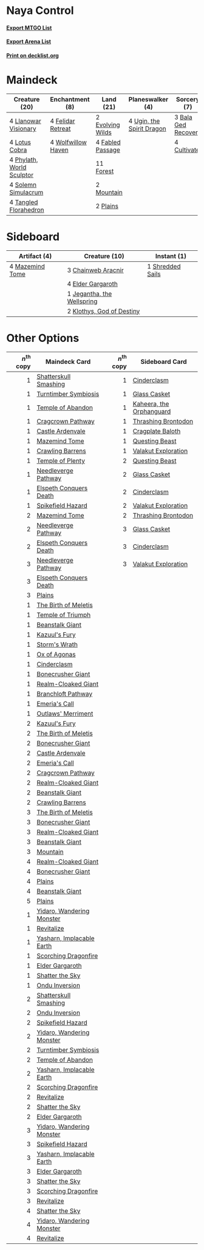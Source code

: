 # Naya Control

#### [Export MTGO List](../collection/Naya%20Control/Naya%20Control.txt)
#### [Export Arena List](../collection/Naya%20Control/Naya%20Control_arena.txt)
#### [Print on decklist.org](http://decklist.org/?deckmain=3%09Bala%20Ged%20Recovery%0A4%09Cultivate%0A2%09Evolving%20Wilds%0A4%09Fabled%20Passage%0A4%09Felidar%20Retreat%0A11%09Forest%0A4%09Llanowar%20Visionary%0A4%09Lotus%20Cobra%0A2%09Mountain%0A4%09Phylath,%20World%20Sculptor%0A2%09Plains%0A4%09Solemn%20Simulacrum%0A4%09Tangled%20Florahedron%0A4%09Ugin,%20the%20Spirit%20Dragon%0A4%09Wolfwillow%20Haven&deckside=3%09Chainweb%20Aracnir%0A4%09Elder%20Gargaroth%0A1%09Jegantha,%20the%20Wellspring%0A2%09Klothys,%20God%20of%20Destiny%0A4%09Mazemind%20Tome%0A1%09Shredded%20Sails)
# Maindeck

|                                           Creature (20)                                            |                                       Enchantment (8)                                       |                                         Land (21)                                         |                                          Planeswalker (4)                                          |                                         Sorcery (7)                                          |
|----------------------------------------------------------------------------------------------------|---------------------------------------------------------------------------------------------|-------------------------------------------------------------------------------------------|----------------------------------------------------------------------------------------------------|----------------------------------------------------------------------------------------------|
|4 [Llanowar Visionary](http://gatherer.wizards.com/Pages/Card/Details.aspx?multiverseid=485516)     |4 [Felidar Retreat](http://gatherer.wizards.com/Pages/Card/Details.aspx?multiverseid=491638) |2 [Evolving Wilds](http://gatherer.wizards.com/Pages/Card/Details.aspx?multiverseid=426944)|4 [Ugin, the Spirit Dragon](http://gatherer.wizards.com/Pages/Card/Details.aspx?multiverseid=391948)|3 [Bala Ged Recovery](http://gatherer.wizards.com/Pages/Card/Details.aspx?multiverseid=491825)|
|4 [Lotus Cobra](http://gatherer.wizards.com/Pages/Card/Details.aspx?multiverseid=438740)            |4 [Wolfwillow Haven](http://gatherer.wizards.com/Pages/Card/Details.aspx?multiverseid=476456)|4 [Fabled Passage](http://gatherer.wizards.com/Pages/Card/Details.aspx?multiverseid=473206)|                                                                                                    |4 [Cultivate](http://gatherer.wizards.com/Pages/Card/Details.aspx?multiverseid=442154)        |
|4 [Phylath, World Sculptor](http://gatherer.wizards.com/Pages/Card/Details.aspx?multiverseid=491885)|                                                                                             |11 [Forest](http://gatherer.wizards.com/Pages/Card/Details.aspx?multiverseid=439860)       |                                                                                                    |                                                                                              |
|4 [Solemn Simulacrum](http://gatherer.wizards.com/Pages/Card/Details.aspx?multiverseid=389682)      |                                                                                             |2 [Mountain](http://gatherer.wizards.com/Pages/Card/Details.aspx?multiverseid=439859)      |                                                                                                    |                                                                                              |
|4 [Tangled Florahedron](http://gatherer.wizards.com/Pages/Card/Details.aspx?multiverseid=491859)    |                                                                                             |2 [Plains](http://gatherer.wizards.com/Pages/Card/Details.aspx?multiverseid=439856)        |                                                                                                    |                                                                                              |


# Sideboard

|                                       Artifact (4)                                       |                                            Creature (10)                                            |                                        Instant (1)                                        |
|------------------------------------------------------------------------------------------|-----------------------------------------------------------------------------------------------------|-------------------------------------------------------------------------------------------|
|4 [Mazemind Tome](http://gatherer.wizards.com/Pages/Card/Details.aspx?multiverseid=485555)|3 [Chainweb Aracnir](http://gatherer.wizards.com/Pages/Card/Details.aspx?multiverseid=476418)        |1 [Shredded Sails](http://gatherer.wizards.com/Pages/Card/Details.aspx?multiverseid=479656)|
|                                                                                          |4 [Elder Gargaroth](http://gatherer.wizards.com/Pages/Card/Details.aspx?multiverseid=485502)         |                                                                                           |
|                                                                                          |1 [Jegantha, the Wellspring](http://gatherer.wizards.com/Pages/Card/Details.aspx?multiverseid=479742)|                                                                                           |
|                                                                                          |2 [Klothys, God of Destiny](http://gatherer.wizards.com/Pages/Card/Details.aspx?multiverseid=476471) |                                                                                           |


# Other Options

|*n*<sup>th</sup> copy|                                           Maindeck Card                                            |*n*<sup>th</sup> copy|                                          Sideboard Card                                           |
|--------------------:|----------------------------------------------------------------------------------------------------|--------------------:|---------------------------------------------------------------------------------------------------|
|                    1|[Shatterskull Smashing](http://gatherer.wizards.com/Pages/Card/Details.aspx?multiverseid=491802)    |                    1|[Cinderclasm](http://gatherer.wizards.com/Pages/Card/Details.aspx?multiverseid=491776)             |
|                    1|[Turntimber Symbiosis](http://gatherer.wizards.com/Pages/Card/Details.aspx?multiverseid=491864)     |                    1|[Glass Casket](http://gatherer.wizards.com/Pages/Card/Details.aspx?multiverseid=472977)            |
|                    1|[Temple of Abandon](http://gatherer.wizards.com/Pages/Card/Details.aspx?multiverseid=373711)        |                    1|[Kaheera, the Orphanguard](http://gatherer.wizards.com/Pages/Card/Details.aspx?multiverseid=479744)|
|                    1|[Cragcrown Pathway](http://gatherer.wizards.com/Pages/Card/Details.aspx?multiverseid=491915)        |                    1|[Thrashing Brontodon](http://gatherer.wizards.com/Pages/Card/Details.aspx?multiverseid=456570)     |
|                    1|[Castle Ardenvale](http://gatherer.wizards.com/Pages/Card/Details.aspx?multiverseid=473200)         |                    1|[Cragplate Baloth](http://gatherer.wizards.com/Pages/Card/Details.aspx?multiverseid=491829)        |
|                    1|[Mazemind Tome](http://gatherer.wizards.com/Pages/Card/Details.aspx?multiverseid=485555)            |                    1|[Questing Beast](http://gatherer.wizards.com/Pages/Card/Details.aspx?multiverseid=473133)          |
|                    1|[Crawling Barrens](http://gatherer.wizards.com/Pages/Card/Details.aspx?multiverseid=491917)         |                    1|[Valakut Exploration](http://gatherer.wizards.com/Pages/Card/Details.aspx?multiverseid=491820)     |
|                    1|[Temple of Plenty](http://gatherer.wizards.com/Pages/Card/Details.aspx?multiverseid=378537)         |                    2|[Questing Beast](http://gatherer.wizards.com/Pages/Card/Details.aspx?multiverseid=473133)          |
|                    1|[Needleverge Pathway](http://gatherer.wizards.com/Pages/Card/Details.aspx?multiverseid=491918)      |                    2|[Glass Casket](http://gatherer.wizards.com/Pages/Card/Details.aspx?multiverseid=472977)            |
|                    1|[Elspeth Conquers Death](http://gatherer.wizards.com/Pages/Card/Details.aspx?multiverseid=476264)   |                    2|[Cinderclasm](http://gatherer.wizards.com/Pages/Card/Details.aspx?multiverseid=491776)             |
|                    1|[Spikefield Hazard](http://gatherer.wizards.com/Pages/Card/Details.aspx?multiverseid=491809)        |                    2|[Valakut Exploration](http://gatherer.wizards.com/Pages/Card/Details.aspx?multiverseid=491820)     |
|                    2|[Mazemind Tome](http://gatherer.wizards.com/Pages/Card/Details.aspx?multiverseid=485555)            |                    2|[Thrashing Brontodon](http://gatherer.wizards.com/Pages/Card/Details.aspx?multiverseid=456570)     |
|                    2|[Needleverge Pathway](http://gatherer.wizards.com/Pages/Card/Details.aspx?multiverseid=491918)      |                    3|[Glass Casket](http://gatherer.wizards.com/Pages/Card/Details.aspx?multiverseid=472977)            |
|                    2|[Elspeth Conquers Death](http://gatherer.wizards.com/Pages/Card/Details.aspx?multiverseid=476264)   |                    3|[Cinderclasm](http://gatherer.wizards.com/Pages/Card/Details.aspx?multiverseid=491776)             |
|                    3|[Needleverge Pathway](http://gatherer.wizards.com/Pages/Card/Details.aspx?multiverseid=491918)      |                    3|[Valakut Exploration](http://gatherer.wizards.com/Pages/Card/Details.aspx?multiverseid=491820)     |
|                    3|[Elspeth Conquers Death](http://gatherer.wizards.com/Pages/Card/Details.aspx?multiverseid=476264)   |                     |                                                                                                   |
|                    3|[Plains](http://gatherer.wizards.com/Pages/Card/Details.aspx?multiverseid=439856)                   |                     |                                                                                                   |
|                    1|[The Birth of Meletis](http://gatherer.wizards.com/Pages/Card/Details.aspx?multiverseid=476256)     |                     |                                                                                                   |
|                    1|[Temple of Triumph](http://gatherer.wizards.com/Pages/Card/Details.aspx?multiverseid=373560)        |                     |                                                                                                   |
|                    1|[Beanstalk Giant](http://gatherer.wizards.com/Pages/Card/Details.aspx?multiverseid=473111)          |                     |                                                                                                   |
|                    1|[Kazuul's Fury](http://gatherer.wizards.com/Pages/Card/Details.aspx?multiverseid=491786)            |                     |                                                                                                   |
|                    1|[Storm's Wrath](http://gatherer.wizards.com/Pages/Card/Details.aspx?multiverseid=476408)            |                     |                                                                                                   |
|                    1|[Ox of Agonas](http://gatherer.wizards.com/Pages/Card/Details.aspx?multiverseid=476398)             |                     |                                                                                                   |
|                    1|[Cinderclasm](http://gatherer.wizards.com/Pages/Card/Details.aspx?multiverseid=491776)              |                     |                                                                                                   |
|                    1|[Bonecrusher Giant](http://gatherer.wizards.com/Pages/Card/Details.aspx?multiverseid=473077)        |                     |                                                                                                   |
|                    1|[Realm-Cloaked Giant](http://gatherer.wizards.com/Pages/Card/Details.aspx?multiverseid=472988)      |                     |                                                                                                   |
|                    1|[Branchloft Pathway](http://gatherer.wizards.com/Pages/Card/Details.aspx?multiverseid=491909)       |                     |                                                                                                   |
|                    1|[Emeria's Call](http://gatherer.wizards.com/Pages/Card/Details.aspx?multiverseid=491633)            |                     |                                                                                                   |
|                    1|[Outlaws' Merriment](http://gatherer.wizards.com/Pages/Card/Details.aspx?multiverseid=473160)       |                     |                                                                                                   |
|                    2|[Kazuul's Fury](http://gatherer.wizards.com/Pages/Card/Details.aspx?multiverseid=491786)            |                     |                                                                                                   |
|                    2|[The Birth of Meletis](http://gatherer.wizards.com/Pages/Card/Details.aspx?multiverseid=476256)     |                     |                                                                                                   |
|                    2|[Bonecrusher Giant](http://gatherer.wizards.com/Pages/Card/Details.aspx?multiverseid=473077)        |                     |                                                                                                   |
|                    2|[Castle Ardenvale](http://gatherer.wizards.com/Pages/Card/Details.aspx?multiverseid=473200)         |                     |                                                                                                   |
|                    2|[Emeria's Call](http://gatherer.wizards.com/Pages/Card/Details.aspx?multiverseid=491633)            |                     |                                                                                                   |
|                    2|[Cragcrown Pathway](http://gatherer.wizards.com/Pages/Card/Details.aspx?multiverseid=491915)        |                     |                                                                                                   |
|                    2|[Realm-Cloaked Giant](http://gatherer.wizards.com/Pages/Card/Details.aspx?multiverseid=472988)      |                     |                                                                                                   |
|                    2|[Beanstalk Giant](http://gatherer.wizards.com/Pages/Card/Details.aspx?multiverseid=473111)          |                     |                                                                                                   |
|                    2|[Crawling Barrens](http://gatherer.wizards.com/Pages/Card/Details.aspx?multiverseid=491917)         |                     |                                                                                                   |
|                    3|[The Birth of Meletis](http://gatherer.wizards.com/Pages/Card/Details.aspx?multiverseid=476256)     |                     |                                                                                                   |
|                    3|[Bonecrusher Giant](http://gatherer.wizards.com/Pages/Card/Details.aspx?multiverseid=473077)        |                     |                                                                                                   |
|                    3|[Realm-Cloaked Giant](http://gatherer.wizards.com/Pages/Card/Details.aspx?multiverseid=472988)      |                     |                                                                                                   |
|                    3|[Beanstalk Giant](http://gatherer.wizards.com/Pages/Card/Details.aspx?multiverseid=473111)          |                     |                                                                                                   |
|                    3|[Mountain](http://gatherer.wizards.com/Pages/Card/Details.aspx?multiverseid=439859)                 |                     |                                                                                                   |
|                    4|[Realm-Cloaked Giant](http://gatherer.wizards.com/Pages/Card/Details.aspx?multiverseid=472988)      |                     |                                                                                                   |
|                    4|[Bonecrusher Giant](http://gatherer.wizards.com/Pages/Card/Details.aspx?multiverseid=473077)        |                     |                                                                                                   |
|                    4|[Plains](http://gatherer.wizards.com/Pages/Card/Details.aspx?multiverseid=439856)                   |                     |                                                                                                   |
|                    4|[Beanstalk Giant](http://gatherer.wizards.com/Pages/Card/Details.aspx?multiverseid=473111)          |                     |                                                                                                   |
|                    5|[Plains](http://gatherer.wizards.com/Pages/Card/Details.aspx?multiverseid=439856)                   |                     |                                                                                                   |
|                    1|[Yidaro, Wandering Monster](http://gatherer.wizards.com/Pages/Card/Details.aspx?multiverseid=479661)|                     |                                                                                                   |
|                    1|[Revitalize](http://gatherer.wizards.com/Pages/Card/Details.aspx?multiverseid=447171)               |                     |                                                                                                   |
|                    1|[Yasharn, Implacable Earth](http://gatherer.wizards.com/Pages/Card/Details.aspx?multiverseid=491891)|                     |                                                                                                   |
|                    1|[Scorching Dragonfire](http://gatherer.wizards.com/Pages/Card/Details.aspx?multiverseid=473101)     |                     |                                                                                                   |
|                    1|[Elder Gargaroth](http://gatherer.wizards.com/Pages/Card/Details.aspx?multiverseid=485502)          |                     |                                                                                                   |
|                    1|[Shatter the Sky](http://gatherer.wizards.com/Pages/Card/Details.aspx?multiverseid=476288)          |                     |                                                                                                   |
|                    1|[Ondu Inversion](http://gatherer.wizards.com/Pages/Card/Details.aspx?multiverseid=491654)           |                     |                                                                                                   |
|                    2|[Shatterskull Smashing](http://gatherer.wizards.com/Pages/Card/Details.aspx?multiverseid=491802)    |                     |                                                                                                   |
|                    2|[Ondu Inversion](http://gatherer.wizards.com/Pages/Card/Details.aspx?multiverseid=491654)           |                     |                                                                                                   |
|                    2|[Spikefield Hazard](http://gatherer.wizards.com/Pages/Card/Details.aspx?multiverseid=491809)        |                     |                                                                                                   |
|                    2|[Yidaro, Wandering Monster](http://gatherer.wizards.com/Pages/Card/Details.aspx?multiverseid=479661)|                     |                                                                                                   |
|                    2|[Turntimber Symbiosis](http://gatherer.wizards.com/Pages/Card/Details.aspx?multiverseid=491864)     |                     |                                                                                                   |
|                    2|[Temple of Abandon](http://gatherer.wizards.com/Pages/Card/Details.aspx?multiverseid=373711)        |                     |                                                                                                   |
|                    2|[Yasharn, Implacable Earth](http://gatherer.wizards.com/Pages/Card/Details.aspx?multiverseid=491891)|                     |                                                                                                   |
|                    2|[Scorching Dragonfire](http://gatherer.wizards.com/Pages/Card/Details.aspx?multiverseid=473101)     |                     |                                                                                                   |
|                    2|[Revitalize](http://gatherer.wizards.com/Pages/Card/Details.aspx?multiverseid=447171)               |                     |                                                                                                   |
|                    2|[Shatter the Sky](http://gatherer.wizards.com/Pages/Card/Details.aspx?multiverseid=476288)          |                     |                                                                                                   |
|                    2|[Elder Gargaroth](http://gatherer.wizards.com/Pages/Card/Details.aspx?multiverseid=485502)          |                     |                                                                                                   |
|                    3|[Yidaro, Wandering Monster](http://gatherer.wizards.com/Pages/Card/Details.aspx?multiverseid=479661)|                     |                                                                                                   |
|                    3|[Spikefield Hazard](http://gatherer.wizards.com/Pages/Card/Details.aspx?multiverseid=491809)        |                     |                                                                                                   |
|                    3|[Yasharn, Implacable Earth](http://gatherer.wizards.com/Pages/Card/Details.aspx?multiverseid=491891)|                     |                                                                                                   |
|                    3|[Elder Gargaroth](http://gatherer.wizards.com/Pages/Card/Details.aspx?multiverseid=485502)          |                     |                                                                                                   |
|                    3|[Shatter the Sky](http://gatherer.wizards.com/Pages/Card/Details.aspx?multiverseid=476288)          |                     |                                                                                                   |
|                    3|[Scorching Dragonfire](http://gatherer.wizards.com/Pages/Card/Details.aspx?multiverseid=473101)     |                     |                                                                                                   |
|                    3|[Revitalize](http://gatherer.wizards.com/Pages/Card/Details.aspx?multiverseid=447171)               |                     |                                                                                                   |
|                    4|[Shatter the Sky](http://gatherer.wizards.com/Pages/Card/Details.aspx?multiverseid=476288)          |                     |                                                                                                   |
|                    4|[Yidaro, Wandering Monster](http://gatherer.wizards.com/Pages/Card/Details.aspx?multiverseid=479661)|                     |                                                                                                   |
|                    4|[Revitalize](http://gatherer.wizards.com/Pages/Card/Details.aspx?multiverseid=447171)               |                     |                                                                                                   |

